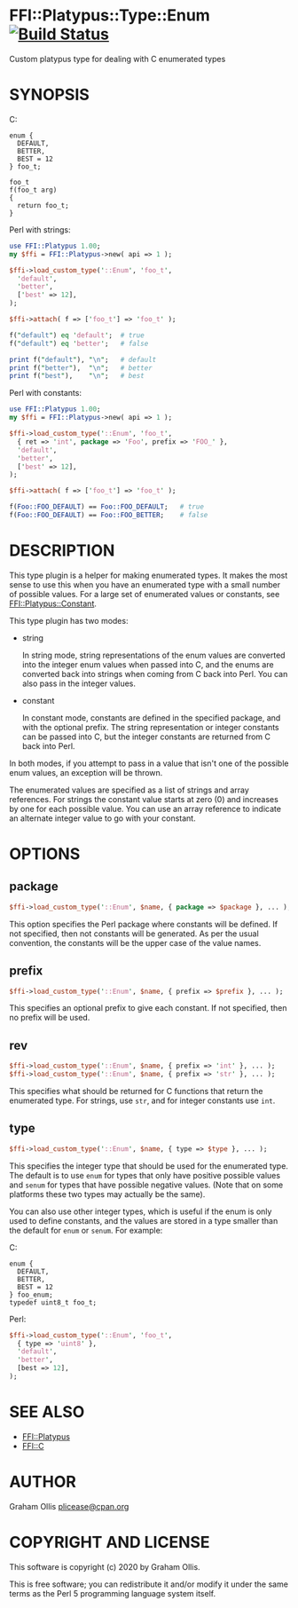 # FFI::Platypus::Type::Enum [![Build Status](https://travis-ci.org/Perl5-FFI/FFI-Platypus-Type-Enum.svg)](http://travis-ci.org/Perl5-FFI/FFI-Platypus-Type-Enum)

Custom platypus type for dealing with C enumerated types

# SYNOPSIS

C:

```
enum {
  DEFAULT,
  BETTER,
  BEST = 12
} foo_t;

foo_t
f(foo_t arg)
{
  return foo_t;
}
```

Perl with strings:

```perl
use FFI::Platypus 1.00;
my $ffi = FFI::Platypus->new( api => 1 );

$ffi->load_custom_type('::Enum', 'foo_t',
  'default',
  'better',
  ['best' => 12],
);

$ffi->attach( f => ['foo_t'] => 'foo_t' );

f("default") eq 'default';  # true
f("default") eq 'better';   # false

print f("default"), "\n";   # default
print f("better"),  "\n";   # better
print f("best"),    "\n";   # best
```

Perl with constants:

```perl
use FFI::Platypus 1.00;
my $ffi = FFI::Platypus->new( api => 1 );

$ffi->load_custom_type('::Enum', 'foo_t', 
  { ret => 'int', package => 'Foo', prefix => 'FOO_' },
  'default',
  'better',
  ['best' => 12],
);

$ffi->attach( f => ['foo_t'] => 'foo_t' );

f(Foo::FOO_DEFAULT) == Foo::FOO_DEFAULT;   # true
f(Foo::FOO_DEFAULT) == Foo::FOO_BETTER;    # false
```

# DESCRIPTION

This type plugin is a helper for making enumerated types.  It makes the most sense
to use this when you have an enumerated type with a small number of possible values.
For a large set of enumerated values or constants, see [FFI::Platypus::Constant](https://metacpan.org/pod/FFI::Platypus::Constant).

This type plugin has two modes:

- string

    In string mode, string representations of the enum values are converted into
    the integer enum values when passed into C, and the enums are converted back
    into strings when coming from C back into Perl.  You can also pass in the
    integer values.

- constant

    In constant mode, constants are defined in the specified package, and with
    the optional prefix.  The string representation or integer constants can
    be passed into C, but the integer constants are returned from C back into
    Perl.

In both modes, if you attempt to pass in a value that isn't one of the possible
enum values, an exception will be thrown.

The enumerated values are specified as a list of strings and array references.
For strings the constant value starts at zero (0) and increases by one for each
possible value.  You can use an array reference to indicate an alternate integer
value to go with your constant.

# OPTIONS

## package

```perl
$ffi->load_custom_type('::Enum', $name, { package => $package }, ... );
```

This option specifies the Perl package where constants will be defined.
If not specified, then not constants will be generated.  As per the usual
convention, the constants will be the upper case of the value names.

## prefix

```perl
$ffi->load_custom_type('::Enum', $name, { prefix => $prefix }, ... );
```

This specifies an optional prefix to give each constant.  If not specified,
then no prefix will be used.

## rev

```perl
$ffi->load_custom_type('::Enum', $name, { prefix => 'int' }, ... );
$ffi->load_custom_type('::Enum', $name, { prefix => 'str' }, ... );
```

This specifies what should be returned for C functions that return the
enumerated type.  For strings, use `str`, and for integer constants
use `int`.

## type

```perl
$ffi->load_custom_type('::Enum', $name, { type => $type }, ... );
```

This specifies the integer type that should be used for the enumerated
type.  The default is to use `enum` for types that only have positive
possible values and `senum` for types that have possible negative values.
(Note that on some platforms these two types may actually be the same).

You can also use other integer types, which is useful if the enum is
only used to define constants, and the values are stored in a type
smaller than the default for `enum` or `senum`.  For example:

C:

```
enum {
  DEFAULT,
  BETTER,
  BEST = 12
} foo_enum;
typedef uint8_t foo_t;
```

Perl:

```perl
$ffi->load_custom_type('::Enum', 'foo_t',
  { type => 'uint8' },
  'default',
  'better',
  [best => 12],
);
```

# SEE ALSO

- [FFI::Platypus](https://metacpan.org/pod/FFI::Platypus)
- [FFI::C](https://metacpan.org/pod/FFI::C)

# AUTHOR

Graham Ollis <plicease@cpan.org>

# COPYRIGHT AND LICENSE

This software is copyright (c) 2020 by Graham Ollis.

This is free software; you can redistribute it and/or modify it under
the same terms as the Perl 5 programming language system itself.
